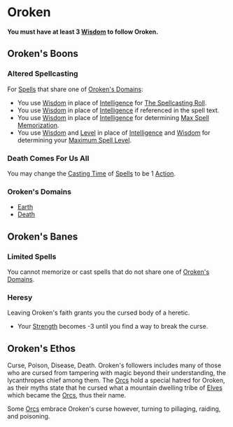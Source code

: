 # Oroken
**You must have at least 3 [Wisdom](../../../../Player%20Characters/Chosen%20Statistics/Wisdom.md) to follow Oroken.**
## Oroken's Boons
### Altered Spellcasting
For [Spells](../../../Spells.md) that share one of [Oroken's Domains](Oroken%20Template.md#Oroken's%20Domains):
- You use [Wisdom](../../../../Player%20Characters/Chosen%20Statistics/Wisdom.md) in place of [Intelligence](../../../../Player%20Characters/Chosen%20Statistics/Intelligence.md) for [The Spellcasting Roll](../../../Spellcasting.md#The%20Spellcasting%20Roll).
- You use [Wisdom](../../../../Player%20Characters/Chosen%20Statistics/Wisdom.md) in place of [Intelligence](../../../../Player%20Characters/Chosen%20Statistics/Intelligence.md) if referenced in the spell text.
- You use [Wisdom](../../../../Player%20Characters/Chosen%20Statistics/Wisdom.md) in place of [Intelligence](../../../../Player%20Characters/Chosen%20Statistics/Intelligence.md) for determining [Max Spell Memorization](../../../Spell%20Memorization.md).
- You use [Wisdom](../../../../Player%20Characters/Chosen%20Statistics/Wisdom.md) and [Level](../../../../Player%20Characters/Derived%20Statistics/Level.md) in place of [Intelligence](../../../../Player%20Characters/Chosen%20Statistics/Intelligence.md) and [Wisdom](../../../../Player%20Characters/Chosen%20Statistics/Wisdom.md) for determining your [Maximum Spell Level](../../../Spell%20Level.md#Max%20Spell%20Level).
### Death Comes For Us All
You may change the [Casting Time](../../../Spellcasting.md#Casting%20Time) of [Spells](../../../Spells.md) to be 1 [Action](../../../../Game%20Procedures/Action.md).
### Oroken's Domains
- [Earth](../../../Spell%20Domains/Earth.md)
- [Death](../../../Spell%20Domains/Death.md)
## Oroken's Banes
### Limited Spells
You cannot memorize or cast spells that do not share one of [Oroken's Domains](Oroken%20Template.md#Oroken's%20Domains).
### Heresy
Leaving Oroken's faith grants you the cursed body of a heretic.
- Your [Strength](../../../../Player%20Characters/Chosen%20Statistics/Strength.md) becomes -3 until you find a way to break the curse.
## Oroken's Ethos
Curse, Poison, Disease, Death. Oroken's followers includes many of those who are cursed from tampering with magic beyond their understanding, the lycanthropes chief among them. The [Orcs](../../../../Player%20Characters/Ancenstries/Orcs.md) hold a special hatred for Oroken, as their myths state that he cursed what a mountain dwelling tribe of [Elves](../../../../Player%20Characters/Ancenstries/Elves.md) which became the [Orcs](../../../../Player%20Characters/Ancenstries/Orcs.md), thus their name.

Some [Orcs](../../../../Player%20Characters/Ancenstries/Orcs.md) embrace Oroken's curse however, turning to pillaging, raiding, and poisoning.